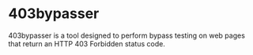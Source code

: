 # 403bypasser
403bypasser is a tool designed to perform bypass testing on web pages that return an HTTP 403 Forbidden status code.
